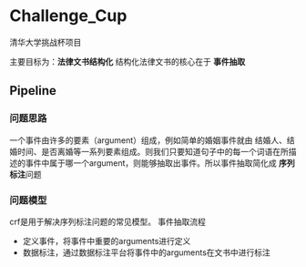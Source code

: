 # Challenge_Cup

清华大学挑战杯项目

主要目标为：**法律文书结构化** 结构化法律文书的核心在于 **事件抽取**

## Pipeline

### 问题思路
一个事件由许多的要素（argument）组成，例如简单的婚姻事件就由 结婚人、结婚时间、是否离婚等一系列要素组成。则我们只要知道句子中的每一个词语在所描述的事件中属于哪一个argument，则能够抽取出事件。所以事件抽取简化成 **序列标注**问题

### 问题模型
crf是用于解决序列标注问题的常见模型。
事件抽取流程
* 定义事件，将事件中重要的arguments进行定义
* 数据标注，通过数据标注平台将事件中的arguments在文书中进行标注
